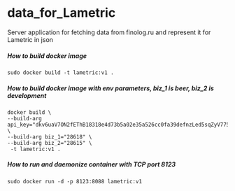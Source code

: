 # data_for_Lametric
Server application for fetching data from finolog.ru and represent it for Lametric in json

##### How to build docker image

```
sudo docker build -t lametric:v1 .
```

##### How to build docker image with env parameters, biz_1 is beer, biz_2 is development

``` 
docker build \
--build-arg api_key="dkv6uaV7ON2fEThB18318e4d73b5a02e35a526cc0fa39defnzLed5sqZyV775ua" \
--build-arg biz_1="28618" \
--build-arg biz_2="28615" \
 -t lametric:v1 . 
```

##### How to run and daemonize container with TCP port 8123 

```
sudo docker run -d -p 8123:8088 lametric:v1
```

